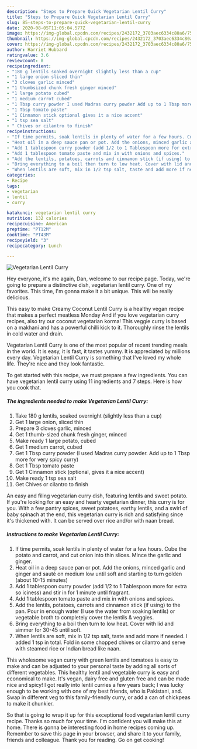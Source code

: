 ```yaml
---
description: "Steps to Prepare Quick Vegetarian Lentil Curry"
title: "Steps to Prepare Quick Vegetarian Lentil Curry"
slug: 85-steps-to-prepare-quick-vegetarian-lentil-curry
date: 2020-08-05T11:05:04.577Z
image: https://img-global.cpcdn.com/recipes/2432172_3703aec6334c80a6/751x532cq70/vegetarian-lentil-curry-recipe-main-photo.jpg
thumbnail: https://img-global.cpcdn.com/recipes/2432172_3703aec6334c80a6/751x532cq70/vegetarian-lentil-curry-recipe-main-photo.jpg
cover: https://img-global.cpcdn.com/recipes/2432172_3703aec6334c80a6/751x532cq70/vegetarian-lentil-curry-recipe-main-photo.jpg
author: Harriet Hubbard
ratingvalue: 3.6
reviewcount: 8
recipeingredient:
- "180 g lentils soaked overnight slightly less than a cup"
- "1 large onion sliced thin"
- "3 cloves garlic minced"
- "1 thumbsized chunk fresh ginger minced"
- "1 large potato cubed"
- "1 medium carrot cubed"
- "1 Tbsp curry powder I used Madras curry powder Add up to 1 Tbsp more for very spicy curry"
- "1 Tbsp tomato paste"
- "1 Cinnamon stick optional gives it a nice accent"
- "1 tsp sea salt"
- " Chives or cilantro to finish"
recipeinstructions:
- "If time permits, soak lentils in plenty of water for a few hours. Cube the potato and carrot, and cut onion into thin slices. Mince the garlic and ginger."
- "Heat oil in a deep sauce pan or pot. Add the onions, minced garlic and ginger and sauté on medium low until soft and starting to turn golden (about 10-15 minutes)"
- "Add 1 tablespoon curry powder (add 1/2 to 1 Tablespoon more for extra so iciness) and stir in for 1 minute until fragrant."
- "Add 1 tablespoon tomato paste and mix in with onions and spices."
- "Add the lentils, potatoes, carrots and cinnamon stick (if using) to the pan. Pour in enough water (I use the water from soaking lentils) or vegetable broth to completely cover the lentils &amp; veggies."
- "Bring everything to a boil then turn to low heat. Cover with lid and simmer for 30-45 until soft."
- "When lentils are soft, mix in 1/2 tsp salt, taste and add more if needed. I added 1 tsp in total. Fold in some chopped chives or cilantro and serve with steamed rice or Indian bread like naan."
categories:
- Recipe
tags:
- vegetarian
- lentil
- curry

katakunci: vegetarian lentil curry 
nutrition: 132 calories
recipecuisine: American
preptime: "PT12M"
cooktime: "PT43M"
recipeyield: "3"
recipecategory: Lunch

---
```



![Vegetarian Lentil Curry](https://img-global.cpcdn.com/recipes/2432172_3703aec6334c80a6/751x532cq70/vegetarian-lentil-curry-recipe-main-photo.jpg)

Hey everyone, it's me again, Dan, welcome to our recipe page. Today, we're going to prepare a distinctive dish, vegetarian lentil curry. One of my favorites. This time, I'm gonna make it a bit unique. This will be really delicious.

This easy to make Creamy Coconut Lentil Curry is a healthy vegan recipe that makes a perfect meatless Monday And if you love vegetarian curry recipes, also try our coconut vegetarian korma! This veggie curry is based on a makhani and has a powerful chilli kick to it. Thoroughly rinse the lentils in cold water and drain.

Vegetarian Lentil Curry is one of the most popular of recent trending meals in the world. It is easy, it is fast, it tastes yummy. It is appreciated by millions every day. Vegetarian Lentil Curry is something that I've loved my whole life. They're nice and they look fantastic.


To get started with this recipe, we must prepare a few ingredients. You can have vegetarian lentil curry using 11 ingredients and 7 steps. Here is how you cook that.

<!--inarticleads1-->

##### The ingredients needed to make Vegetarian Lentil Curry:

1. Take 180 g lentils, soaked overnight (slightly less than a cup)
1. Get 1 large onion, sliced thin
1. Prepare 3 cloves garlic, minced
1. Get 1 thumb-sized chunk fresh ginger, minced
1. Make ready 1 large potato, cubed
1. Get 1 medium carrot, cubed
1. Get 1 Tbsp curry powder (I used Madras curry powder. Add up to 1 Tbsp more for very spicy curry)
1. Get 1 Tbsp tomato paste
1. Get 1 Cinnamon stick (optional, gives it a nice accent)
1. Make ready 1 tsp sea salt
1. Get  Chives or cilantro to finish


An easy and filing vegetarian curry dish, featuring lentils and sweet potato. If you&#39;re looking for an easy and hearty vegetarian dinner, this curry is for you. With a few pantry spices, sweet potatoes, earthy lentils, and a swirl of baby spinach at the end, this vegetarian curry is rich and satisfying since it&#39;s thickened with. It can be served over rice and/or with naan bread. 

<!--inarticleads2-->

##### Instructions to make Vegetarian Lentil Curry:

1. If time permits, soak lentils in plenty of water for a few hours. Cube the potato and carrot, and cut onion into thin slices. Mince the garlic and ginger.
1. Heat oil in a deep sauce pan or pot. Add the onions, minced garlic and ginger and sauté on medium low until soft and starting to turn golden (about 10-15 minutes)
1. Add 1 tablespoon curry powder (add 1/2 to 1 Tablespoon more for extra so iciness) and stir in for 1 minute until fragrant.
1. Add 1 tablespoon tomato paste and mix in with onions and spices.
1. Add the lentils, potatoes, carrots and cinnamon stick (if using) to the pan. Pour in enough water (I use the water from soaking lentils) or vegetable broth to completely cover the lentils &amp; veggies.
1. Bring everything to a boil then turn to low heat. Cover with lid and simmer for 30-45 until soft.
1. When lentils are soft, mix in 1/2 tsp salt, taste and add more if needed. I added 1 tsp in total. Fold in some chopped chives or cilantro and serve with steamed rice or Indian bread like naan.


This wholesome vegan curry with green lentils and tomatoes is easy to make and can be adjusted to your personal taste by adding all sorts of different vegetables. This healthy lentil and vegetable curry is easy and economical to make. It&#39;s vegan, dairy free and gluten free and can be made nice and spicy! I got really into lentil curries a few years back; I was lucky enough to be working with one of my best friends, who is Pakistani, and. Swap in different veg to this family-friendly curry, or add a can of chickpeas to make it chunkier. 

So that is going to wrap it up for this exceptional food vegetarian lentil curry recipe. Thanks so much for your time. I'm confident you will make this at home. There is gonna be interesting food in home recipes coming up. Remember to save this page in your browser, and share it to your family, friends and colleague. Thank you for reading. Go on get cooking!
